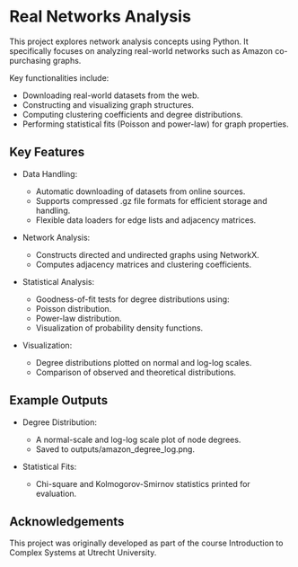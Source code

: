 # Real Networks Analysis

This project explores network analysis concepts using Python. It specifically focuses on analyzing real-world networks such as Amazon co-purchasing graphs. 

Key functionalities include:

* Downloading real-world datasets from the web.
* Constructing and visualizing graph structures.
* Computing clustering coefficients and degree distributions.
* Performing statistical fits (Poisson and power-law) for graph properties.

## Key Features

* Data Handling:
  * Automatic downloading of datasets from online sources.
  * Supports compressed .gz file formats for efficient storage and handling.
  * Flexible data loaders for edge lists and adjacency matrices.
  
* Network Analysis:
    * Constructs directed and undirected graphs using NetworkX.
    * Computes adjacency matrices and clustering coefficients.
      
* Statistical Analysis:
  * Goodness-of-fit tests for degree distributions using:
  * Poisson distribution.
  * Power-law distribution.
  * Visualization of probability density functions.

* Visualization:
  * Degree distributions plotted on normal and log-log scales.
  * Comparison of observed and theoretical distributions.

## Example Outputs
* Degree Distribution:

  * A normal-scale and log-log scale plot of node degrees.
  * Saved to outputs/amazon_degree_log.png.
     
* Statistical Fits:
  * Chi-square and Kolmogorov-Smirnov statistics printed for evaluation.

## Acknowledgements

This project was originally developed as part of the course Introduction to Complex Systems at Utrecht University.
